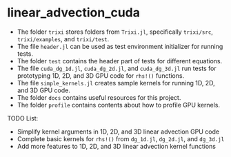 # linear_advection_cuda

- The folder `trixi` stores folders from `Trixi.jl`, specifically `trixi/src`, `trixi/examples`, and `trixi/test`.
- The file `header.jl` can be used as test environment initializer for running tests.
- The folder `test` contains the header part of tests for different equations.
- The file `cuda_dg_1d.jl`, `cuda_dg_2d.jl`, and `cuda_dg_3d.jl` run tests for prototyping 1D, 2D, and 3D GPU code for `rhs!()` functions.
- The file `simple_kernels.jl` creates sample kernels for running 1D, 2D, and 3D GPU code.
- The folder `docs` contains useful resources for this project.
- The folder `profile` contains contents about how to profile GPU kernels.

TODO List:
- Simplify kernel arguments in 1D, 2D, and 3D linear advection GPU code
- Complete basic kernels for `rhs!()` from `dg_1d.jl`, `dg_2d.jl`, and `dg_3d.jl`
- Add more features to 1D, 2D, and 3D linear advection kernel functions